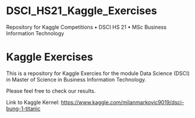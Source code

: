 # DSCI_HS21_Kaggle_Exercises
Repository for Kaggle Competitions • DSCI HS 21 • MSc Business Information Technology 

# Kaggle Exercises

This is a repository for Kaggle Exercies for the module Data Science (DSCI) in Master of Science in Business Information Technology.

Please feel free to check our results.

Link to Kaggle Kernel: https://www.kaggle.com/milanmarkovic9019/dsci-bung-1-titanic
